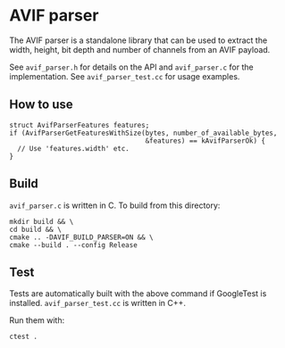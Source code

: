 # AVIF parser

The AVIF parser is a standalone library that can be used to extract the width,
height, bit depth and number of channels from an AVIF payload.

See `avif_parser.h` for details on the API and `avif_parser.c` for the
implementation. See `avif_parser_test.cc` for usage examples.

## How to use

```
struct AvifParserFeatures features;
if (AvifParserGetFeaturesWithSize(bytes, number_of_available_bytes,
                                  &features) == kAvifParserOk) {
  // Use 'features.width' etc.
}
```

## Build

`avif_parser.c` is written in C. To build from this directory:

```
mkdir build && \
cd build && \
cmake .. -DAVIF_BUILD_PARSER=ON && \
cmake --build . --config Release
```

## Test

Tests are automatically built with the above command if GoogleTest is installed.
`avif_parser_test.cc` is written in C++.

Run them with:

```
ctest .
```
